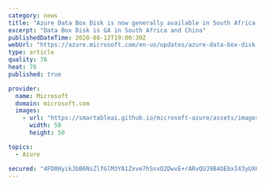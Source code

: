```yaml
---
category: news
title: "Azure Data Box Disk is now generally available in South Africa and China"
excerpt: "Data Box Disk is GA in South Africa and China"
publishedDateTime: 2020-08-12T19:00:30Z
webUrl: "https://azure.microsoft.com/en-us/updates/azure-data-box-disk-is-now-generally-available-in-south-africa-and-china/"
type: article
quality: 76
heat: 76
published: true

provider:
  name: Microsoft
  domain: microsoft.com
  images:
    - url: "https://smartableai.github.io/microsoft-azure/assets/images/organizations/microsoft.com-50x50.jpg"
      width: 50
      height: 50

topics:
  - Azure

secured: "4FD8HyikJbB6NsZlfGlM3YA1Zxve7hSnxQ2DwvE+rARvQUJ9B4OEbxI43yUX6LQ+AyNm5jchf/SnbFMuYclAcEPgOiO69XTIgLKF00HxxBK2Mcx45pZms7BqmdkuYBgsu4viIWWv902F54N1g260porwq6qMhqFFdU/9gyXd9RuHbLcjywwdQNtTouWnbQeH4+e+e4WSlRJP0SoK2VdpPAmwJ4ASnToBc+XD99lrA9ZtSKUlchtGFmwAF2MfLC9ga4ixFfQ945INvfSDvICdYAajE+aktlxVJHHtRj/M4ASqmDSK3aWGQsQw9HAdVXCm7fuxd3ZufmiQ6Nh0q4Hc4Q==;gW916vF4TAfaF3uFxctO1A=="
---
```


